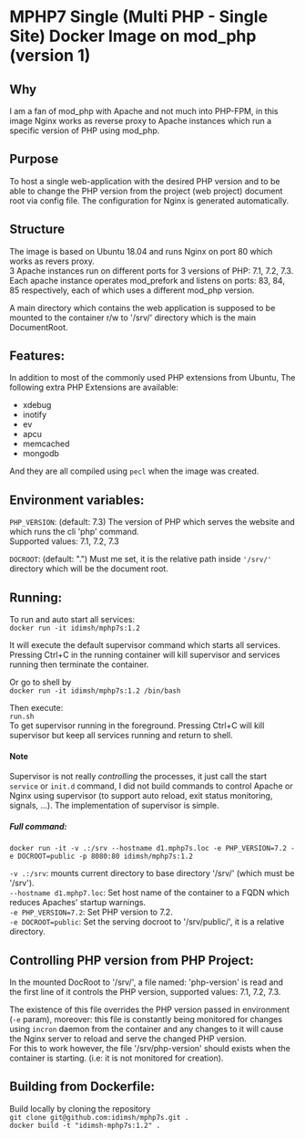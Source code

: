 # MPHP7 Single (Multi PHP - Single Site) Docker Image on mod_php (version 1)

## Why
I am a fan of mod_php with Apache and not much into PHP-FPM, in this image 
Nginx works as reverse proxy to Apache instances which run a specific 
version of PHP using mod_php.

## Purpose
To host a single web-application with the desired PHP version and to be 
able to change the PHP version from the project (web project) document 
root via config file. 
The configuration for Nginx is generated automatically.

## Structure
The image is based on Ubuntu 18.04 and runs Nginx on port 80 which works as 
revers proxy.  
3 Apache instances run on different ports for 3 versions of 
PHP: 7.1, 7.2, 7.3.  
Each apache instance operates mod_prefork and listens on 
ports: 83, 84, 85 
respectively, each of which uses a different mod_php version.  
  
A main directory which contains the web application is supposed to 
be mounted to the container r/w to '/srv/' directory which is the 
main DocumentRoot.

## Features:  
In addition to most of the commonly used PHP extensions from Ubuntu,
The following extra PHP Extensions are available:
- xdebug
- inotify
- ev
- apcu
- memcached
- mongodb
  
And they are all compiled using `pecl` when the image was created.   


## Environment variables:
`PHP_VERSION`: (default: 7.3) The version of PHP which serves the website 
and which runs the cli 'php' command.  
Supported values: 7.1, 7.2, 7.3  
  
`DOCROOT`: (default: ".") Must me set, it is the relative path inside `'/srv/'`
directory which will be the document root.

## Running:
To run and auto start all services:  
`docker run -it idimsh/mphp7s:1.2`  
  
It will execute the default supervisor command which starts all services.  
Pressing Ctrl+C in the running container will kill supervisor and 
services running then terminate the container.  
  
Or go to shell by  
`docker run -it idimsh/mphp7s:1.2 /bin/bash`  
  
Then execute:  
`run.sh`  
To get supervisor running in the foreground. Pressing Ctrl+C will kill 
supervisor but keep all services running and return to shell.  
  
#### Note
Supervisor is not really *controlling* the processes, it just call the start
`service` or `init.d` command, I did not build commands to control Apache or
Nginx using supervisor (to support auto reload, exit status monitoring, 
signals, ...). The implementation of supervisor is simple.  
  
##### Full command:
`docker run -it -v .:/srv --hostname d1.mphp7s.loc -e PHP_VERSION=7.2 -e DOCROOT=public -p 8080:80 idimsh/mphp7s:1.2`  
  
`-v .:/srv`: mounts current directory to base directory '/srv/' (which must be '/srv').  
`--hostname d1.mphp7.loc`: Set host name of the container to a FQDN which reduces
Apaches' startup warnings.  
`-e PHP_VERSION=7.2`: Set PHP version to 7.2.  
`-e DOCROOT=public`: Set the serving docroot to '/srv/public/', it is a relative directory.
  
## Controlling PHP version from PHP Project:  
In the mounted DocRoot to '/srv/', a file named: 'php-version' is read and
the first line of it controls the PHP version, supported values: 7.1, 7.2, 7.3.  
  
The existence of this file overrides the PHP version passed in environment 
(`-e` param), moreover: this file is constantly being monitored for changes
using `incron` daemon from the container and any changes to it will cause
the Nginx server to reload and serve the changed PHP version.  
For this to work however, the file '/srv/php-version' should exists when 
the container is starting. (i.e: it is not monitored for creation).  

## Building from Dockerfile:
Build locally by cloning the repository  
`git clone git@github.com:idimsh/mphp7s.git .`  
`docker build -t "idimsh-mphp7s:1.2" .`
